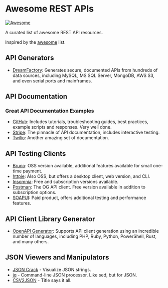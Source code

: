 # Awesome REST APIs

[![Awesome](https://awesome.re/badge-flat2.svg)](https://awesome.re)

A curated list of awesome REST API resources.

Inspired by the [awesome](https://github.com/sindresorhus/awesome) list.

## API Generators

* [DreamFactory](https://www.dreamfactory.com): Generates secure, documented APIs from hundreds of data sources, including MySQL, MS SQL Server, MongoDB, AWS S3, and even serial ports and mainframes.

## API Documentation

### Great API Documentation Examples

* [GitHub](https://docs.github.com/en/rest): Includes tutorials, troubleshooting guides, best practices, example scripts and responses. Very well done. 
* [Stripe](https://docs.stripe.com/): The pinnacle of API documentation, includes interactive testing.
* [Twilio](https://www.twilio.com/docs): Another amazing set of documentation.

## API Testing Clients

* [Bruno](https://www.usebruno.com/): OSS version available, additional features available for small one-time payment.
* [httpie](https://httpie.io/): Also OSS, but offers a desktop client, web version, and CLI.
* [Insomnia](https://insomnia.rest/): Free and subscription versions available.
* [Postman](https://www.postman.com/): The OG API client. Free version available in addition to subscription options.
* [SOAPUI](https://www.soapui.org/): Paid product, offers additional testing and performance features.

## API Client Library Generator

* [OpenAPI Generator](https://github.com/OpenAPITools/openapi-generator): Supports API client generation using an incredible number of languages, including PHP, Ruby, Python, PowerShell, Rust, and many others.

## JSON Viewers and Manipulators

* [JSON Crack](https://jsoncrack.com/) - Visualize JSON strings.
* [jq](https://jqlang.github.io/jq/) - Command-line JSON processor. Like sed, but for JSON.
* [CSV2JSON](https://csvjson.com/) - Title says it all.
